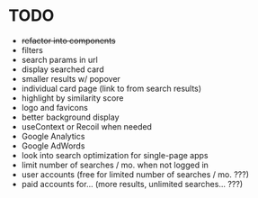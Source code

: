 # TODO  

- ~~refactor into components~~  
- filters  
- search params in url  
- display searched card  
- smaller results w/ popover  
- individual card page (link to from search results)  
- highlight by similarity score  
- logo and favicons  
- better background display  
- useContext or Recoil when needed  
- Google Analytics  
- Google AdWords  
- look into search optimization for single-page apps
- limit number of searches / mo. when not logged in
- user accounts  (free for limited number of searches / mo.  ???)
- paid accounts for... (more results, unlimited searches... ???)
